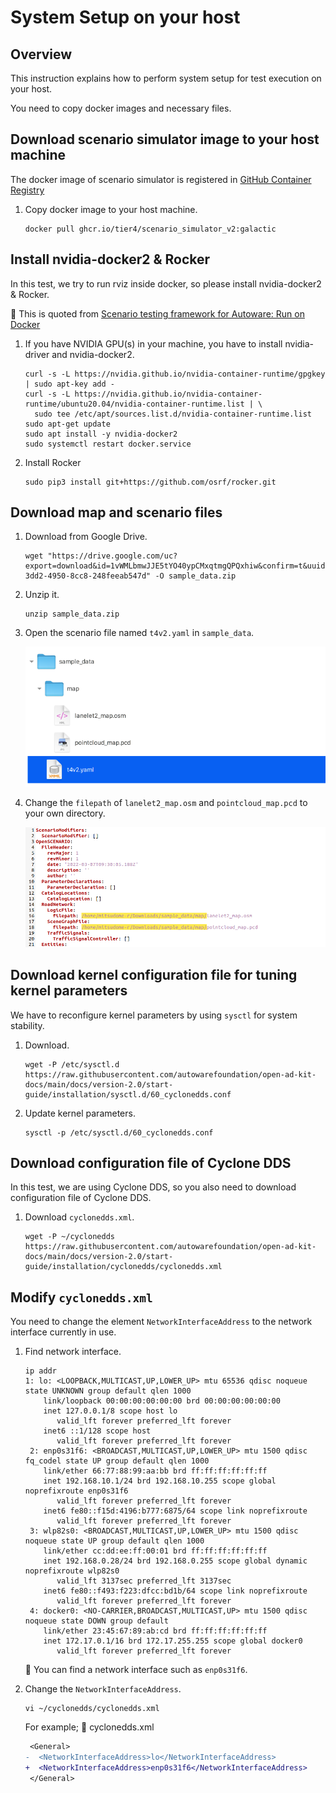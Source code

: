 # System Setup on your host

## Overview

This instruction explains how to perform system setup for test execution on your host.

You need to copy docker images and necessary files.

## Download scenario simulator image to your host machine

The docker image of scenario simulator is registered in [GitHub Container Registry](https://github.com/tier4/scenario_simulator_v2/pkgs/container/scenario_simulator_v2)

1. Copy docker image to your host machine.

   ```console
   docker pull ghcr.io/tier4/scenario_simulator_v2:galactic
   ```

## Install nvidia-docker2 & Rocker

In this test, we try to run rviz inside docker, so please install nvidia-docker2 & Rocker.

:speech_balloon: This is quoted from [Scenario testing framework for Autoware: Run on Docker](https://tier4.github.io/scenario_simulator_v2-docs/user_guide/RunWithDocker/)

1. If you have NVIDIA GPU(s) in your machine, you have to install nvidia-driver and nvidia-docker2.

   ```console
   curl -s -L https://nvidia.github.io/nvidia-container-runtime/gpgkey | sudo apt-key add -
   curl -s -L https://nvidia.github.io/nvidia-container-runtime/ubuntu20.04/nvidia-container-runtime.list | \
     sudo tee /etc/apt/sources.list.d/nvidia-container-runtime.list
   sudo apt-get update
   sudo apt install -y nvidia-docker2
   sudo systemctl restart docker.service
   ```

1. Install Rocker

   ```console
   sudo pip3 install git+https://github.com/osrf/rocker.git
   ```

## Download map and scenario files

1. Download from Google Drive.

   ```console
   wget "https://drive.google.com/uc?export=download&id=1vWMLbmwJJE5tYO40ypCMxqtmgQPQxhiw&confirm=t&uuid=3d84d854-3dd2-4950-8cc8-248feeab547d" -O sample_data.zip
   ```

1. Unzip it.

   ```console
   unzip sample_data.zip
   ```

1. Open the scenario file named `t4v2.yaml` in `sample_data`.

   ![t4v2.yaml](images/system-setup-host/t4v2.yaml.png)

1. Change the `filepath` of `lanelet2_map.osm` and `pointcloud_map.pcd` to your own directory.

   ![Edit t4v2.yaml](images/system-setup-host/edit.t4v2.yaml.png)

## Download **kernel configuration** file for tuning kernel parameters

We have to reconfigure kernel parameters by using `sysctl` for system stability.

1. Download.

   ```console
   wget -P /etc/sysctl.d https://raw.githubusercontent.com/autowarefoundation/open-ad-kit-docs/main/docs/version-2.0/start-guide/installation/sysctl.d/60_cyclonedds.conf
   ```

1. Update kernel parameters.

   ```console
   sysctl -p /etc/sysctl.d/60_cyclonedds.conf
   ```

## Download configuration file of Cyclone DDS

In this test, we are using Cyclone DDS, so you also need to download configuration file of Cyclone DDS.

1. Download `cyclonedds.xml`.

   ```console
   wget -P ~/cyclonedds https://raw.githubusercontent.com/autowarefoundation/open-ad-kit-docs/main/docs/version-2.0/start-guide/installation/cyclonedds/cyclonedds.xml
   ```

## Modify `cyclonedds.xml`

You need to change the element `NetworkInterfaceAddress` to the network interface currently in use.

1. Find network interface.

   ```console
   ip addr
   1: lo: <LOOPBACK,MULTICAST,UP,LOWER_UP> mtu 65536 qdisc noqueue state UNKNOWN group default qlen 1000
       link/loopback 00:00:00:00:00:00 brd 00:00:00:00:00:00
       inet 127.0.0.1/8 scope host lo
          valid_lft forever preferred_lft forever
       inet6 ::1/128 scope host
          valid_lft forever preferred_lft forever
    2: enp0s31f6: <BROADCAST,MULTICAST,UP,LOWER_UP> mtu 1500 qdisc fq_codel state UP group default qlen 1000
       link/ether 66:77:88:99:aa:bb brd ff:ff:ff:ff:ff:ff
       inet 192.168.10.1/24 brd 192.168.10.255 scope global noprefixroute enp0s31f6
          valid_lft forever preferred_lft forever
       inet6 fe80::f15d:4196:b777:6875/64 scope link noprefixroute
          valid_lft forever preferred_lft forever
    3: wlp82s0: <BROADCAST,MULTICAST,UP,LOWER_UP> mtu 1500 qdisc noqueue state UP group default qlen 1000
       link/ether cc:dd:ee:ff:00:01 brd ff:ff:ff:ff:ff:ff
       inet 192.168.0.28/24 brd 192.168.0.255 scope global dynamic noprefixroute wlp82s0
          valid_lft 3137sec preferred_lft 3137sec
       inet6 fe80::f493:f223:dfcc:bd1b/64 scope link noprefixroute
          valid_lft forever preferred_lft forever
    4: docker0: <NO-CARRIER,BROADCAST,MULTICAST,UP> mtu 1500 qdisc noqueue state DOWN group default
       link/ether 23:45:67:89:ab:cd brd ff:ff:ff:ff:ff:ff
       inet 172.17.0.1/16 brd 172.17.255.255 scope global docker0
          valid_lft forever preferred_lft forever
   ```

   :speech_balloon: You can find a network interface such as `enp0s31f6`.

1. Change the `NetworkInterfaceAddress`.

   ```console
   vi ~/cyclonedds/cyclonedds.xml
   ```

   For example; :page_facing_up: cyclonedds.xml

   ```diff
    <General>
   -  <NetworkInterfaceAddress>lo</NetworkInterfaceAddress>
   +  <NetworkInterfaceAddress>enp0s31f6</NetworkInterfaceAddress>
    </General>

   ```
